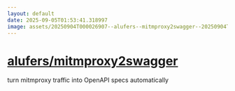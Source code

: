 ```yaml
---
layout: default
date: 2025-09-05T01:53:41.318997
image: assets/20250904T000026907--alufers--mitmproxy2swagger--20250904T000702105--cropped.png
---
```


# [alufers/mitmproxy2swagger](https://github.com/alufers/mitmproxy2swagger)

turn mitmproxy traffic into OpenAPI specs automatically
